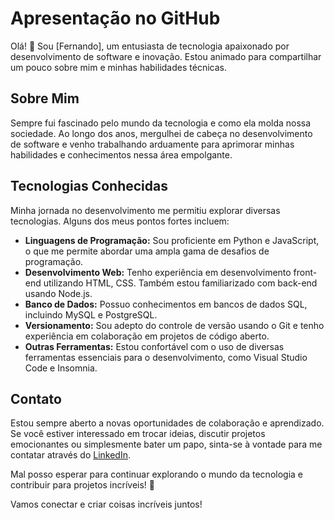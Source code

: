 # Apresentação no GitHub

Olá! 👋 Sou [Fernando], um entusiasta de tecnologia apaixonado por desenvolvimento de software e inovação. Estou animado para compartilhar um pouco sobre mim e minhas habilidades técnicas.

## Sobre Mim
Sempre fui fascinado pelo mundo da tecnologia e como ela molda nossa sociedade. Ao longo dos anos, mergulhei de cabeça no desenvolvimento de software e venho trabalhando arduamente para aprimorar minhas habilidades e conhecimentos nessa área empolgante.

## Tecnologias Conhecidas
Minha jornada no desenvolvimento me permitiu explorar diversas tecnologias. Alguns dos meus pontos fortes incluem:

- **Linguagens de Programação:** Sou proficiente em Python e JavaScript, o que me permite abordar uma ampla gama de desafios de programação.
- **Desenvolvimento Web:** Tenho experiência em desenvolvimento front-end utilizando HTML, CSS. Também estou familiarizado com back-end usando Node.js.
- **Banco de Dados:** Possuo conhecimentos em bancos de dados SQL, incluindo MySQL e PostgreSQL.
- **Versionamento:** Sou adepto do controle de versão usando o Git e tenho experiência em colaboração em projetos de código aberto.
- **Outras Ferramentas:** Estou confortável com o uso de diversas ferramentas essenciais para o desenvolvimento, como Visual Studio Code e Insomnia.

## Contato
Estou sempre aberto a novas oportunidades de colaboração e aprendizado. Se você estiver interessado em trocar ideias, discutir projetos emocionantes ou simplesmente bater um papo, sinta-se à vontade para me contatar através do [LinkedIn](https://www.linkedin.com/in/fmdosantos/).

Mal posso esperar para continuar explorando o mundo da tecnologia e contribuir para projetos incríveis! 🚀

Vamos conectar e criar coisas incríveis juntos!
